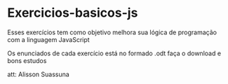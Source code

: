 # Exercicios-basicos-js

Esses exercícios tem como objetivo melhora sua lógica de programação com a linguagem JavaScript

Os enunciados de cada exercício está no formado .odt faça o download e bons estudos


att: Alisson Suassuna
